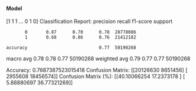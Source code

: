 #### Model
[1 1 1 ... 0 1 0]
Classification Report:
              precision    recall  f1-score   support

           0       0.87      0.70      0.78  28778086
           1       0.68      0.86      0.76  21412182

    accuracy                           0.77  50190268
   macro avg       0.78      0.78      0.77  50190268
weighted avg       0.79      0.77      0.77  50190268

Accuracy: 0.7687387523015418
Confusion Matrix:
[[20126630  8651456]
 [ 2955608 18456574]]
Confusion Matrix (%):
[[40.10066254 17.2373178 ]
 [ 5.88880697 36.77321269]]
